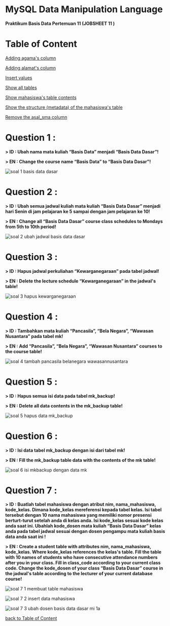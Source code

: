 # MySQL Data Manipulation Language
**Praktikum Basis Data Pertemuan 11 (JOBSHEET 11 )**

# Table of Content
[Adding agama's column](https://github.com/lieeh/learn_database/tree/main/meeting-10#adding-agamas-column-)

[Adding alamat's column](https://github.com/lieeh/learn_database/tree/main/meeting-10#adding-alamats-column-)

[Insert values ](https://github.com/lieeh/learn_database/tree/main/meeting-10#insert-values-)

[Show all tables](https://github.com/lieeh/learn_database/tree/main/meeting-10#show-all-tables-)

[Show mahasiswa's table contents](https://github.com/lieeh/learn_database/tree/main/meeting-10#show-mahasiswas-table-contents-)

[Show the structure (metadata) of the mahasiswa's table](https://github.com/lieeh/learn_database/tree/main/meeting-10#show-the-structure-metadata-of-the-mahasiswas-table-)

[Remove the asal_sma column](https://github.com/lieeh/learn_database/tree/main/meeting-10#remove-the-asal_sma-column-)

# Question 1 :

**> ID : Ubah nama mata kuliah “Basis Data” menjadi “Basis Data Dasar”!**

**> EN : Change the course name “Basis Data” to “Basis Data Dasar”!**

![soal 1 basis data dasar](https://github.com/lieeh/learn_database/assets/150438523/bf45367c-a47c-4c91-a580-08573bede448)

# Question 2 :

**> ID : Ubah semua jadwal kuliah mata kuliah “Basis Data Dasar” menjadi hari Senin di jam pelajaran ke 5 sampai dengan jam pelajaran ke 10!**

**> EN : Change all “Basis Data Dasar” course class schedules to Mondays from 5th to 10th period!**

![soal 2 ubah jadwal basis data dasar](https://github.com/lieeh/learn_database/assets/150438523/f4419661-483b-4e9b-aa9a-5e6be26325a7)


# Question 3 :

**> ID : Hapus jadwal perkuliahan “Kewarganegaraan” pada tabel jadwal!**

**> EN : Delete the lecture schedule “Kewarganegaraan” in the jadwal's table!**

![soal 3 hapus kewarganegaraan](https://github.com/lieeh/learn_database/assets/150438523/64239fb0-8aa5-42ab-857a-59b8f8ccd9d9)


# Question 4 :

**> ID : Tambahkan mata kuliah “Pancasila”, “Bela Negara”, “Wawasan Nusantara” pada tabel mk!**

**> EN : Add “Pancasila”, “Bela Negara”, “Wawasan Nusantara” courses to the course table!**

![soal 4 tambah pancasila belanegara wawasannusantara](https://github.com/lieeh/learn_database/assets/150438523/dcfa2f14-eba6-4352-bbcb-5d78981250c0)


# Question 5 :

**> ID : Hapus semua isi data pada tabel mk_backup!**

**> EN : Delete all data contents in the mk_backup table!**

![soal 5 hapus data mk_backup](https://github.com/lieeh/learn_database/assets/150438523/477c292c-4e31-4198-962e-1f803ac650de)

# Question 6 :

**> ID : Isi data tabel mk_backup dengan isi dari tabel mk!**

**> EN : Fill the mk_backup table data with the contents of the mk table!**

![soal 6 isi mkbackup dengan data mk](https://github.com/lieeh/learn_database/assets/150438523/41d3f76f-8b3a-406d-bccb-29868b6484cb)

# Question 7 :

**> ID : Buatlah tabel mahasiswa dengan atribut nim, nama_mahasiswa, kode_kelas. Dimana kode_kelas
mereferensi kepada tabel kelas. Isi tabel tersebut dengan 10 nama mahasiswa yang memiliki nomor
presensi berturt-turut setelah anda di kelas anda. Isi kode_kelas sesuai kode kelas anda saat ini.
Ubahlah kode_dosen mata kuliah “Basis Data Dasar” kelas anda pada tabel jadwal sesuai dengan
dosen pengampu mata kuliah basis data anda saat ini !**

**> EN : Create a student table with attributes nim, nama_mahasiswa, kode_kelas. Where kode_kelas references the kelas's table. Fill the table with 10 names of students who have consecutive attendance numbers after you in your class. Fill in class_code according to your current class code. Change the kode_dosen of your class “Basis Data Dasar” course in the jadwal's table according to the lecturer of your current database course!**

![soal 7 1 membuat table mahasiswa](https://github.com/lieeh/learn_database/assets/150438523/12f88948-97ee-4ada-9ca0-51377aa8bf60)

![soal 7 2 insert data mahasiswa](https://github.com/lieeh/learn_database/assets/150438523/f0a8acda-53cc-4e4e-9a15-468dc36d6891)

![soal 7 3 ubah dosen basis data dasar mi 1a ](https://github.com/lieeh/learn_database/assets/150438523/51d412d2-d136-417e-b832-653818d93379)


[back to Table of Content](https://github.com/lieeh/learn_database/tree/main/meeting-10#table-of-content)
